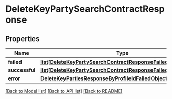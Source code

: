 # DeleteKeyPartySearchContractResponse

## Properties
Name | Type | Description | Notes
------------ | ------------- | ------------- | -------------
**failed** | [**list[DeleteKeyPartySearchContractResponseFailed]**](DeleteKeyPartySearchContractResponseFailed.md) |  | [optional] 
**successful** | [**list[DeleteKeyPartySearchContractResponseFailedItem]**](DeleteKeyPartySearchContractResponseFailedItem.md) |  | [optional] 
**error** | [**DeleteKeyPartiesResponseByProfileIdFailedObjectResponseError**](DeleteKeyPartiesResponseByProfileIdFailedObjectResponseError.md) |  | [optional] 

[[Back to Model list]](../README.md#documentation-for-models) [[Back to API list]](../README.md#documentation-for-api-endpoints) [[Back to README]](../README.md)

